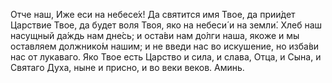 Отче наш, Иже еси на небесе́х!
Да святится имя Твое, да прии́дет Царствие Твое,
да будет воля Твоя, яко на небеси́ и на земли́.
Хлеб наш насущный да́ждь нам дне́сь;
и оста́ви нам до́лги наша, якоже и мы оставляем должнико́м нашим;
и не введи нас во искушение, но изба́ви нас от лукаваго.
Яко Твое есть Царство и сила, и слава, Отца, и Сына, и Святаго Духа, ныне и присно, и во веки веков. Аминь.
